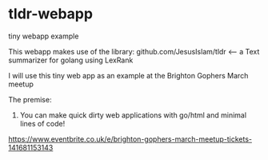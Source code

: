 # tldr-webapp
tiny webapp example

This webapp makes use of the library: github.com/JesusIslam/tldr <-- a Text summarizer for golang using LexRank

I will use this tiny web app as an example at the Brighton Gophers March meetup

The premise:

1) You can make quick dirty web applications with go/html and minimal lines of code!

https://www.eventbrite.co.uk/e/brighton-gophers-march-meetup-tickets-141681153143

